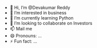 - 👋 Hi, I’m @Devakumar Reddy
- 👀 I’m interested in business
- 🌱 I’m currently learning Python
- 💞️ I’m looking to collaborate on Investors
- 📫 Mail me
- 😄 Pronouns: ...
- ⚡ Fun fact: ...

<!---
Deva27910/Deva27910 is a ✨ special ✨ repository because its `README.md` (this file) appears on your GitHub profile.
You can click the Preview link to take a look at your changes.
--->
